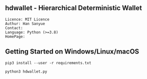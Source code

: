 
## hdwallet - Hierarchical Deterministic Wallet
```
Licence: MIT Licence
Authur: Han Sanyue
Contact: 
Language: Python (>=3.8)
HomePage: 
```


## Getting Started on Windows/Linux/macOS
```shell
pip3 install --user -r requirements.txt
```

```shell
python3 hdwallet.py
```